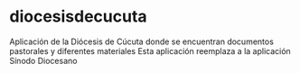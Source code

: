 # diocesisdecucuta
Aplicación de la Diócesis de Cúcuta donde se encuentran documentos pastorales y diferentes materiales
Esta aplicación reemplaza a la aplicación Sínodo Diocesano

